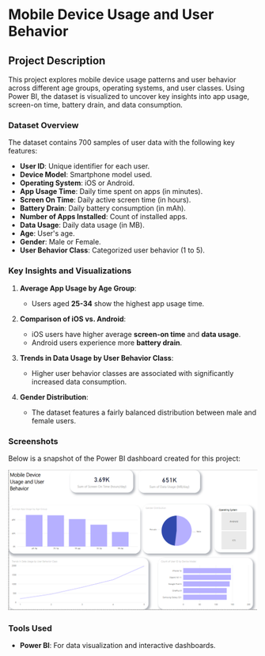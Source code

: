 # Mobile Device Usage and User Behavior

## Project Description
This project explores mobile device usage patterns and user behavior across different age groups, operating systems, and user classes. Using Power BI, the dataset is visualized to uncover key insights into app usage, screen-on time, battery drain, and data consumption.

### Dataset Overview
The dataset contains 700 samples of user data with the following key features:
- **User ID**: Unique identifier for each user.
- **Device Model**: Smartphone model used.
- **Operating System**: iOS or Android.
- **App Usage Time**: Daily time spent on apps (in minutes).
- **Screen On Time**: Daily active screen time (in hours).
- **Battery Drain**: Daily battery consumption (in mAh).
- **Number of Apps Installed**: Count of installed apps.
- **Data Usage**: Daily data usage (in MB).
- **Age**: User's age.
- **Gender**: Male or Female.
- **User Behavior Class**: Categorized user behavior (1 to 5).

### Key Insights and Visualizations
1. **Average App Usage by Age Group**:
   - Users aged **25-34** show the highest app usage time.
   
2. **Comparison of iOS vs. Android**:
   - iOS users have higher average **screen-on time** and **data usage**.
   - Android users experience more **battery drain**.

3. **Trends in Data Usage by User Behavior Class**:
   - Higher user behavior classes are associated with significantly increased data consumption.

4. **Gender Distribution**:
   - The dataset features a fairly balanced distribution between male and female users.

### Screenshots
Below is a snapshot of the Power BI dashboard created for this project:

![Dashboard Screenshot](image.png)

### Tools Used
- **Power BI**: For data visualization and interactive dashboards.

